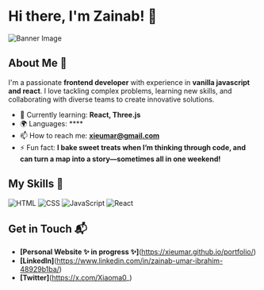 
# Hi there, I'm Zainab! 👋

![Banner Image](https://i.pinimg.com/736x/58/e6/ea/58e6ea3bf241bc66143291f8d34059c2.jpg)

## About Me 🚀

I'm a passionate **frontend developer** with experience in **vanilla javascript and react**. I love tackling complex problems, learning new skills, and collaborating with diverse teams to create innovative solutions.

- 🌱 Currently learning: **React, Three.js**
- 🌍 Languages: ****
- 📫 How to reach me: **xieumar@gmail.com**
- ⚡ Fun fact: **I bake sweet treats when I’m thinking through code, and can turn a map into a story—sometimes all in one weekend!**

## My Skills 🧠

![HTML](https://img.shields.io/badge/-HTML-E34F26?style=flat-square&logo=html5&logoColor=white)
![CSS](https://img.shields.io/badge/-CSS-1572B6?style=flat-square&logo=css3&logoColor=white)
![JavaScript](https://img.shields.io/badge/-JavaScript-F7DF1E?style=flat-square&logo=javascript&logoColor=black)
![React](https://img.shields.io/badge/-React-61DAFB?style=flat-square&logo=react&logoColor=black)

<!--
*Replace the above skill badges with your own skills and expertise. To create more badges, use [checkout this repo](https://github.com/alexandresanlim/Badges4-README.md-Profile).*

## Featured Projects 💻

### [Project 1 Title](project_1_link)

![Project 1 Screenshot](project_1_screenshot_url)

**[Project 1 Title]** is a **[brief project description]** built with **[technologies used]**. This project demonstrates my ability to **[skills demonstrated by the project]**. You can check out the repository [here](project_1_repository_link).

### [Project 2 Title](project_2_link)

![Project 2 Screenshot](project_2_screenshot_url)

**[Project 2 Title]** is a **[brief project description]** built with **[technologies used]**. This project showcases my skills in **[skills demonstrated by the project]**. You can check out the repository [here](project_2_repository_link).
-->
## Get in Touch 📬

- **[Personal Website ✨ in progress ✨]**(https://xieumar.github.io/portfolio/)
- **[LinkedIn]**(https://www.linkedin.com/in/zainab-umar-ibrahim-48929b1ba/)
- **[Twitter]**(https://x.com/Xiaoma0_)




<!--
**xieumar/xieumar** is a ✨ _special_ ✨ repository because its `README.md` (this file) appears on your GitHub profile.

Here are some ideas to get you started:

- 🔭 I’m currently working on ...
- 🌱 I’m currently learning ...
- 👯 I’m looking to collaborate on ...
- 🤔 I’m looking for help with ...
- 💬 Ask me about ...
- 📫 How to reach me: ...
- 😄 Pronouns: ...
- ⚡ Fun fact: ...
-->
